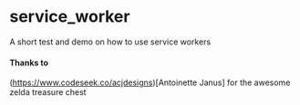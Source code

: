 # service_worker
A short test and demo on how to use service workers

#### Thanks to 
(https://www.codeseek.co/acjdesigns)[Antoinette Janus] for the awesome zelda treasure chest